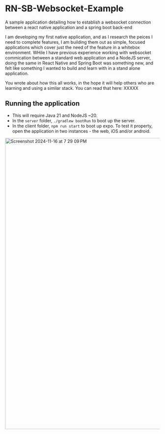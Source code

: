 # RN-SB-Websocket-Example
A sample application detailing how to establish a websocket connection between a react native application and a spring boot back-end

I am developing my first native application, and as I research the peices I need to complete features, I am building them out as simple, focused applications which cover just the need of the feature in a whitebox environment. WHile I have previous experience working with websocket commication between a standard web application and a NodeJS server, doing the same in React Native and Spring Boot was something new, and felt like something I wanted to build and learn with in a stand alone application.

You wrote about how this all works, in the hope it will help others who are learning and using a similar stack. You can read that here: XXXXX

## Running the application
* This will require Java 21 and NodeJS ~20.
* In the `server` folder, `./gradlew bootRun` to boot up the server.
* In the client folder, `npm run start` to boot up expo. To test it property, open the application in two instances - the web, iOS and/or android.

<img width="949" alt="Screenshot 2024-11-16 at 7 29 09 PM" src="https://github.com/user-attachments/assets/355cebaa-7627-408c-80d7-6fb804105930">
